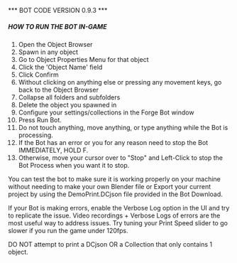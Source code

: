 *** BOT CODE VERSION 0.9.3 ***

##### HOW TO RUN THE BOT IN-GAME
1. Open the Object Browser
2. Spawn in any object
3. Go to Object Properties Menu for that object
4. Click the 'Object Name' field
5. Click Confirm
6. Without clicking on anything else or pressing any movement keys, go back to the Object Browser
7. Collapse all folders and subfolders
8. Delete the object you spawned in
9. Configure your settings/collections in the Forge Bot window
10. Press Run Bot.
11. Do not touch anything, move anything, or type anything while the Bot is processing.
12. If the Bot has an error or you for any reason need to stop the Bot IMMEDIATELY, HOLD F.
13. Otherwise, move your cursor over to "Stop" and Left-Click to stop the Bot Process when you want it to stop.

You can test the bot to make sure it is working properly on your machine without needing to make your own Blender file or Export your current project by using the DemoPrint.DCjson file provided in the Bot Download.

If your Bot is making errors, enable the Verbose Log option in the UI and try to replicate the issue. Video recordings + Verbose Logs of errors are the most useful way to address issues. Try tuning your Print Speed slider to go slower if you run the game under 120fps.

DO NOT attempt to print a DCjson OR a Collection that only contains 1 object.